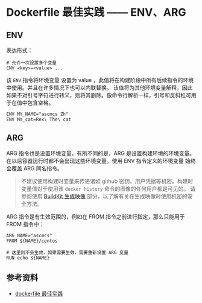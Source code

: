 # Dockerfile 最佳实践 —— ENV、ARG

## ENV 

表达形式：

```shell
# 允许一次设置多个变量
ENV <key>=<value> ...
```

该 `ENV` 指令将环境变量 <key> 设置为 value <value>，此值将在构建阶段中所有后续指令的环境中使用。并且在许多情况下也可以内联替换。
该值将为其他环境变量解释，因此如果不对引号字符进行转义，则将其删除。像命令行解析一样，引号和反斜杠可用于在值中包含空格。

```shell
ENV MY_NAME="ascmcs Zh"
ENV MY_cat=Rex\ The\ cat
```

## ARG

ARG 指令也是设置环境变量，有所不同的是，ARG 是设置构建环境的环境变量。在以后容器运行时都不会出现这些环境变量。使用 ENV 指令定义的环境变量 始终会覆盖 ARG 同名指令。

>不建议使用构建时变量来传递诸如 github 密钥，用户凭据等机密。构建时变量值对于使用该 `docker history` 命令的图像的任何用户都是可见的。
>请参阅使用 [BuildKit 生成映像](https://docs.docker.com/develop/develop-images/build_enhancements/#new-docker-build-secret-information) 部分，以了解有关在生成映像时使用机密的安全方法。

ARG 指令是有生效范围的，例如在 FROM 指令之前进行指定，那么只能用于 FROM 指令中：

```shell
ARG NAME="ascmcs"
FROM ${NAME}/centos

# 这里则不会生效，如果需要生效，需要重新设置 ARG 变量
RUN echo ${NAME}
```

## 参考资料

- [dockerfile 最佳实践](https://docs.docker.com/engine/reference/builder/)
